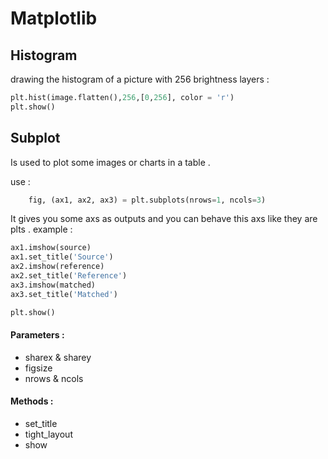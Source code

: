 # Matplotlib

## Histogram

drawing the histogram of a picture with 256 brightness layers :

```python
plt.hist(image.flatten(),256,[0,256], color = 'r')
plt.show()
```

## Subplot

Is used to plot some images or charts in a table . 

use : 
```python
    fig, (ax1, ax2, ax3) = plt.subplots(nrows=1, ncols=3)
```

It gives you some axs as outputs and you can behave this axs like they are plts . 
example : 

```python
ax1.imshow(source)
ax1.set_title('Source')
ax2.imshow(reference)
ax2.set_title('Reference')
ax3.imshow(matched)
ax3.set_title('Matched')

plt.show()
```

#### Parameters : 
* sharex & sharey
* figsize
* nrows & ncols

#### Methods : 
* set_title 
* tight_layout
* show
